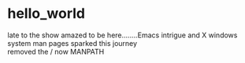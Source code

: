 # hello_world
late to the show amazed to be here........Emacs intrigue and X windows system man pages sparked this journey  
removed the / now MANPATH
